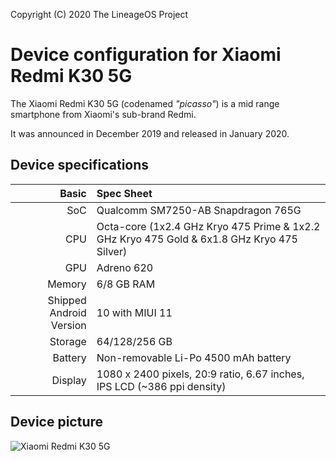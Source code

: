 Copyright (C) 2020 The LineageOS Project

Device configuration for Xiaomi Redmi K30 5G
============================================

The Xiaomi Redmi K30 5G (codenamed _"picasso"_) is a mid range smartphone from Xiaomi's sub-brand Redmi.

It was announced in December 2019 and released in January 2020.

## Device specifications

Basic   | Spec Sheet
-------:|:-------------------------
SoC     | Qualcomm SM7250-AB Snapdragon 765G
CPU     | Octa-core (1x2.4 GHz Kryo 475 Prime & 1x2.2 GHz Kryo 475 Gold & 6x1.8 GHz Kryo 475 Silver)
GPU     | Adreno 620
Memory  | 6/8 GB RAM
Shipped Android Version | 10 with MIUI 11
Storage | 64/128/256 GB
Battery | Non-removable Li-Po 4500 mAh battery
Display | 1080 x 2400 pixels, 20:9 ratio, 6.67 inches, IPS LCD (~386 ppi density)

## Device picture

![Xiaomi Redmi K30 5G](https://cdn.cnbj0.fds.api.mi-img.com/b2c-shopapi-pms/pms_1575882160.38569692.jpg "Xiaomi Redmi K30 5G")